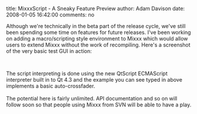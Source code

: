 title: MixxxScript - A Sneaky Feature Preview
author: Adam Davison
date: 2008-01-05 16:42:00
comments: no

Although we're technically in the beta part of the release cycle, we've still been spending some time on features for future releases. I've been working on adding a macro/scripting style environment to Mixxx which would allow users to extend Mixxx without the work of recompiling. Here's a screenshot of the very basic test GUI in action:<br />
<br />
<a onblur="try {parent.deselectBloggerImageGracefully();} catch(e) {}" href="{static}/images/news/mixxxmacros.png"><img style="margin: 0px auto 10px; display: block; text-align: center; cursor: pointer;" src="{static}/images/news/mixxxmacros.png" alt="" id="BLOGGER_PHOTO_ID_5152039624722077778" border="0" />
</a>
<br />
The script interpreting is done using the new QtScript ECMAScript interpreter built in to Qt 4.3 and the example you can see typed in above implements a basic auto-crossfader.<br />
<br />
The potential here is fairly unlimited. API documentation and so on will follow soon so that people using Mixxx from SVN will be able to have a play.
